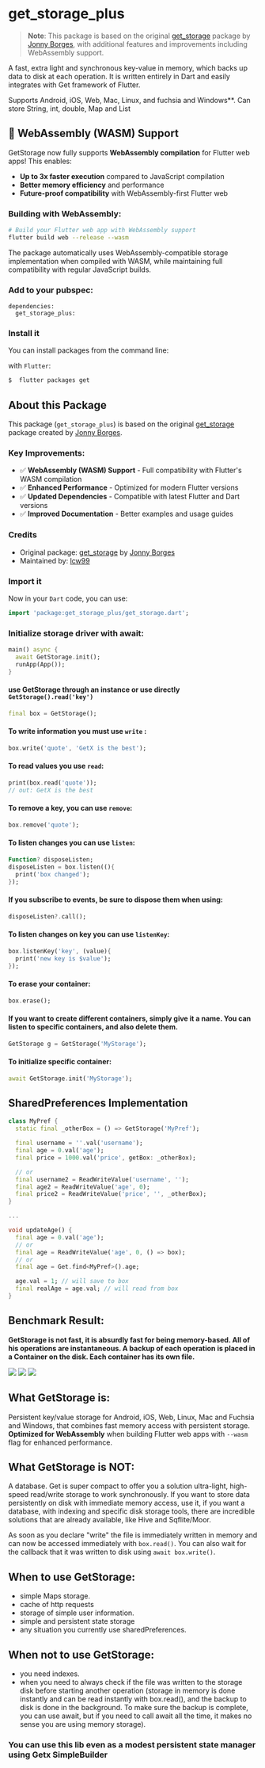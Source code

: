 # get_storage_plus

> **Note**: This package is based on the original [get_storage](https://pub.dev/packages/get_storage) package by [Jonny Borges](https://github.com/jonataslaw/get_storage), with additional features and improvements including WebAssembly support.

A fast, extra light and synchronous key-value in memory, which backs up data to disk at each operation.
It is written entirely in Dart and easily integrates with Get framework of Flutter.

Supports Android, iOS, Web, Mac, Linux, and fuchsia and Windows**. 
Can store String, int, double, Map and List

## 🚀 WebAssembly (WASM) Support
GetStorage now fully supports **WebAssembly compilation** for Flutter web apps! This enables:
- **Up to 3x faster execution** compared to JavaScript compilation
- **Better memory efficiency** and performance
- **Future-proof compatibility** with WebAssembly-first Flutter web

### Building with WebAssembly:
```bash
# Build your Flutter web app with WebAssembly support
flutter build web --release --wasm
```

The package automatically uses WebAssembly-compatible storage implementation when compiled with WASM, while maintaining full compatibility with regular JavaScript builds.

### Add to your pubspec:
```
dependencies:
  get_storage_plus:
```
### Install it

You can install packages from the command line:

with `Flutter`:

```css
$  flutter packages get
```

## About this Package

This package (`get_storage_plus`) is based on the original [get_storage](https://pub.dev/packages/get_storage) package created by [Jonny Borges](https://github.com/jonataslaw). 

### Key Improvements:
- ✅ **WebAssembly (WASM) Support** - Full compatibility with Flutter's WASM compilation
- ✅ **Enhanced Performance** - Optimized for modern Flutter versions
- ✅ **Updated Dependencies** - Compatible with latest Flutter and Dart versions
- ✅ **Improved Documentation** - Better examples and usage guides

### Credits
- Original package: [get_storage](https://pub.dev/packages/get_storage) by [Jonny Borges](https://github.com/jonataslaw)
- Maintained by: [lcw99](https://github.com/lcw99)

### Import it

Now in your `Dart` code, you can use: 

````dart
import 'package:get_storage_plus/get_storage.dart';
````

### Initialize storage driver with await:
```dart
main() async {
  await GetStorage.init();
  runApp(App());
}
```
#### use GetStorage through an instance or use directly `GetStorage().read('key')`
```dart
final box = GetStorage();
```
#### To write information you must use `write` :
```dart
box.write('quote', 'GetX is the best');
```

#### To read values you use `read`:
```dart
print(box.read('quote'));
// out: GetX is the best

```
#### To remove a key, you can use `remove`:

```dart
box.remove('quote');
```

#### To listen changes you can use `listen`:
```dart
Function? disposeListen;
disposeListen = box.listen((){
  print('box changed');
});
```
#### If you subscribe to events, be sure to dispose them when using:
```dart
disposeListen?.call();
```
#### To listen changes on key you can use `listenKey`:

```dart
box.listenKey('key', (value){
  print('new key is $value');
});
```

#### To erase your container:
```dart
box.erase();
```

#### If you want to create different containers, simply give it a name. You can listen to specific containers, and also delete them.

```dart
GetStorage g = GetStorage('MyStorage');
```

#### To initialize specific container:
```dart
await GetStorage.init('MyStorage');
```

## SharedPreferences Implementation
```dart
class MyPref {
  static final _otherBox = () => GetStorage('MyPref');

  final username = ''.val('username');
  final age = 0.val('age');
  final price = 1000.val('price', getBox: _otherBox);

  // or
  final username2 = ReadWriteValue('username', '');
  final age2 = ReadWriteValue('age', 0);
  final price2 = ReadWriteValue('price', '', _otherBox);
}

...

void updateAge() {
  final age = 0.val('age');
  // or 
  final age = ReadWriteValue('age', 0, () => box);
  // or 
  final age = Get.find<MyPref>().age;

  age.val = 1; // will save to box
  final realAge = age.val; // will read from box
}
```


## Benchmark Result:
**GetStorage is not fast, it is absurdly fast for being memory-based. All of his operations are instantaneous. A backup of each operation is placed in a Container on the disk. Each container has its own file.**

![](delete.png)
![](write.png)
![](read.png)

## What GetStorage is:
Persistent key/value storage for Android, iOS, Web, Linux, Mac and Fuchsia and Windows, that combines fast memory access with persistent storage. **Optimized for WebAssembly** when building Flutter web apps with `--wasm` flag for enhanced performance.
## What GetStorage is NOT:
A database. Get is super compact to offer you a solution ultra-light, high-speed read/write storage to work synchronously. If you want to store data persistently on disk with immediate memory access, use it, if you want a database, with indexing and specific disk storage tools, there are incredible solutions that are already available, like Hive and Sqflite/Moor.


As soon as you declare "write" the file is immediately written in memory and can now be accessed immediately with `box.read()`. You can also wait for the callback that it was written to disk using `await box.write()`.

## When to use GetStorage:
  - simple Maps storage.
  - cache of http requests
  - storage of simple user information.
  - simple and persistent state storage
  - any situation you currently use sharedPreferences.

## When not to use GetStorage:
  - you need indexes.
  -  when you need to always check if the file was written to the storage disk before starting another operation (storage in memory is done instantly and can be read instantly with box.read(), and the backup to disk is done in the background. To make sure the backup is complete, you can use await, but if you need to call await all the time, it makes no sense you are using memory storage).

### You can use this lib even as a modest persistent state manager using Getx SimpleBuilder
